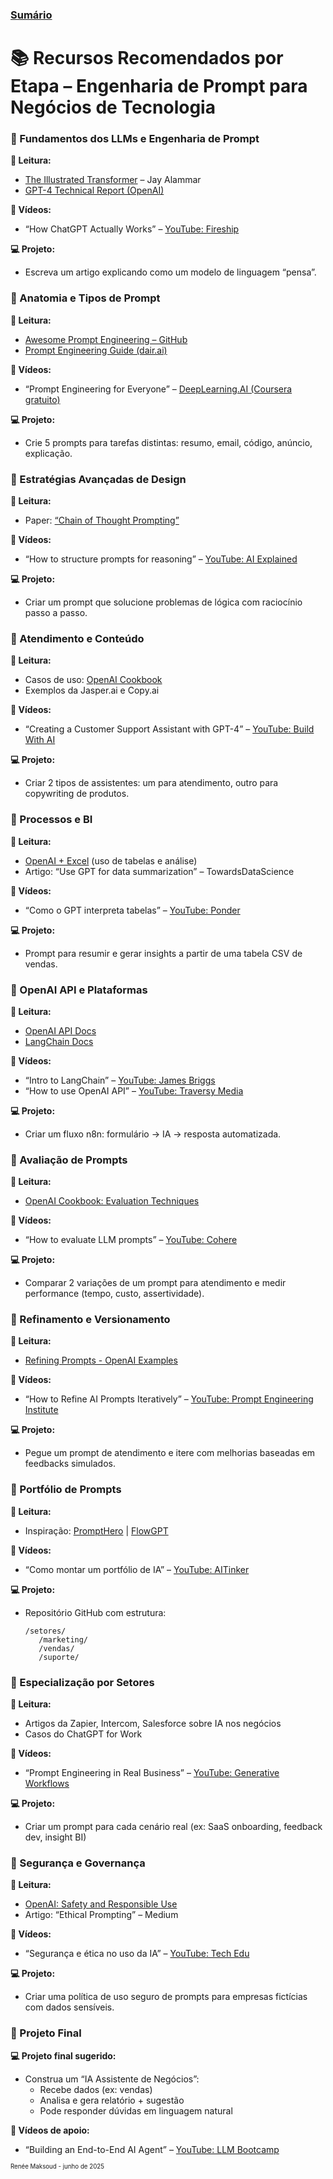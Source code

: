 ### [Sumário](<https://maksoud.github.io/Sumário>)

# 📚 Recursos Recomendados por Etapa – Engenharia de Prompt para Negócios de Tecnologia


### **🔹 Fundamentos dos LLMs e Engenharia de Prompt**

**📘 Leitura:**

- [The Illustrated Transformer](https://jalammar.github.io/illustrated-transformer/) – Jay Alammar
- [GPT-4 Technical Report (OpenAI)](https://openai.com/research/gpt-4)

**🎥 Vídeos:**

- “How ChatGPT Actually Works” – [YouTube: Fireship](https://www.youtube.com/watch?v=JTxsNm9IdYU)


**💻 Projeto:**

- Escreva um artigo explicando como um modelo de linguagem “pensa”.

### **🔹 Anatomia e Tipos de Prompt**

**📘 Leitura:**

- [Awesome Prompt Engineering – GitHub](https://github.com/promptslab/Awesome-Prompt-Engineering)
- [Prompt Engineering Guide (dair.ai)](https://github.com/dair-ai/Prompt-Engineering-Guide)

**🎥 Vídeos:**

- “Prompt Engineering for Everyone” – [DeepLearning.AI (Coursera gratuito)](https://www.deeplearning.ai/short-courses/chatgpt-prompt-engineering-for-developers/)

**💻 Projeto:**

- Crie 5 prompts para tarefas distintas: resumo, email, código, anúncio, explicação.

### **🔹 Estratégias Avançadas de Design**

**📘 Leitura:**

- Paper: [“Chain of Thought Prompting”](https://arxiv.org/abs/2201.11903)

**🎥 Vídeos:**

- “How to structure prompts for reasoning” – [YouTube: AI Explained](https://www.youtube.com/watch?v=sNvxBIfS8Fg)

**💻 Projeto:**

- Criar um prompt que solucione problemas de lógica com raciocínio passo a passo.

### **🔹 Atendimento e Conteúdo**

**📘 Leitura:**

- Casos de uso: [OpenAI Cookbook](https://github.com/openai/openai-cookbook)
- Exemplos da Jasper.ai e Copy.ai

**🎥 Vídeos:**

- “Creating a Customer Support Assistant with GPT-4” – [YouTube: Build With AI](https://www.youtube.com/watch?v=Kx9lD4vTCWg)

**💻 Projeto:**

- Criar 2 tipos de assistentes: um para atendimento, outro para copywriting de produtos.

### **🔹 Processos e BI**

**📘 Leitura:**

- [OpenAI + Excel](https://openai.com/blog/chatgpt-plugins) (uso de tabelas e análise)
- Artigo: “Use GPT for data summarization” – TowardsDataScience

**🎥 Vídeos:**

- “Como o GPT interpreta tabelas” – [YouTube: Ponder](https://www.youtube.com/watch?v=SC-Qyz3pDBg)

**💻 Projeto:**

- Prompt para resumir e gerar insights a partir de uma tabela CSV de vendas.

### **🔹 OpenAI API e Plataformas**

**📘 Leitura:**

- [OpenAI API Docs](https://platform.openai.com/docs)
- [LangChain Docs](https://docs.langchain.com/)

**🎥 Vídeos:**

- “Intro to LangChain” – [YouTube: James Briggs](https://www.youtube.com/watch?v=6zWb-QnTJ9M)
- “How to use OpenAI API” – [YouTube: Traversy Media](https://www.youtube.com/watch?v=Te5rOTcE4J4)

**💻 Projeto:**

- Criar um fluxo n8n: formulário → IA → resposta automatizada.

### **🔹 Avaliação de Prompts**

**📘 Leitura:**

- [OpenAI Cookbook: Evaluation Techniques](https://github.com/openai/openai-cookbook/blob/main/examples/Evaluating_completions.md)

**🎥 Vídeos:**

- “How to evaluate LLM prompts” – [YouTube: Cohere](https://www.youtube.com/watch?v=dRzONZ1-zOY)

**💻 Projeto:**

- Comparar 2 variações de um prompt para atendimento e medir performance (tempo, custo, assertividade).

### **🔹 Refinamento e Versionamento**

**📘 Leitura:**

- [Refining Prompts - OpenAI Examples](https://platform.openai.com/examples)

**🎥 Vídeos:**

- “How to Refine AI Prompts Iteratively” – [YouTube: Prompt Engineering Institute](https://www.youtube.com/watch?v=6MPtR3fR4n4)

**💻 Projeto:**

- Pegue um prompt de atendimento e itere com melhorias baseadas em feedbacks simulados.

### **🔹 Portfólio de Prompts**

**📘 Leitura:**

- Inspiração: [PromptHero](https://prompthero.com/) | [FlowGPT](https://flowgpt.com/)

**🎥 Vídeos:**

- “Como montar um portfólio de IA” – [YouTube: AITinker](https://www.youtube.com/watch?v=sFfHGWlKSmg)

**💻 Projeto:**

- Repositório GitHub com estrutura:
    ```
    /setores/
       /marketing/
       /vendas/
       /suporte/
    ```

### **🔹 Especialização por Setores**

**📘 Leitura:**

- Artigos da Zapier, Intercom, Salesforce sobre IA nos negócios
- Casos do ChatGPT for Work

**🎥 Vídeos:**

- “Prompt Engineering in Real Business” – [YouTube: Generative Workflows](https://www.youtube.com/watch?v=3u9_BtOR1xc)

**💻 Projeto:**

- Criar um prompt para cada cenário real (ex: SaaS onboarding, feedback dev, insight BI)

### **🔹 Segurança e Governança**

**📘 Leitura:**

- [OpenAI: Safety and Responsible Use](https://platform.openai.com/docs/guides/safety-best-practices)
- Artigo: “Ethical Prompting” – Medium

**🎥 Vídeos:**

- “Segurança e ética no uso da IA” – [YouTube: Tech Edu](https://www.youtube.com/watch?v=JWk0uMlY7NU)

**💻 Projeto:**

- Criar uma política de uso seguro de prompts para empresas fictícias com dados sensíveis.

### **🔹 Projeto Final**

**💻 Projeto final sugerido:**

- Construa um “IA Assistente de Negócios”:
    - Recebe dados (ex: vendas)
    - Analisa e gera relatório + sugestão
    - Pode responder dúvidas em linguagem natural

**🎥 Vídeos de apoio:**

- “Building an End-to-End AI Agent” – [YouTube: LLM Bootcamp](https://www.youtube.com/watch?v=BX2PzMEkVYg)


<sup><sub>
Renée Maksoud - junho de 2025
</sub></sup>